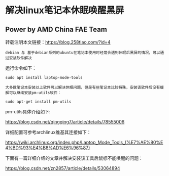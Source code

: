 # 解决linux笔记本休眠唤醒黑屏

## Power by AMD China FAE Team

转载注明本文链接：<https://blog.258tiao.com/?id=4>

```note
debian 与 基于debian系列的ubuntu在笔记本使用时经常会遇到休眠后黑屏的情况，可以通过安装软件解决
```

运行命令如下：

`sudo apt install laptop-mode-tools `

```
大多数笔记本安装以上软件可以解决休眠问题，但是有些笔记本比较特殊，安装该软件后没有缓解可以继续安装pm-utils软件：
```

`sudo apt-get install pm-utils`



pm-utils具体介绍如下:

https://blog.csdn.net/qingqing7/article/details/78555006

详细配置可参考archlinux维基其连接如下：

https://wiki.archlinux.org/index.php/Laptop_Mode_Tools_(%E7%AE%80%E4%BD%93%E4%B8%AD%E6%96%87)

下面有一篇详细介绍的文章并解决安装该工具后鼠标不能唤醒的问题：

https://blog.csdn.net/zn2857/article/details/53064894